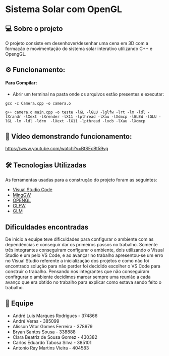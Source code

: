
# Sistema Solar com OpenGL

## 💻 Sobre o projeto
 O projeto consiste em desenhover/desenhar uma cena em 3D com a formação e movimentação do sistema solar interativo utilizando C++ e OpengGL.

## ⚙️ Funcionamento: 

#### Para Compilar:
-  Abrir um terminal na pasta onde os arquivos estão presentes e executar:

```
gcc -c Camera.cpp -o camera.o
```

```
g++ camera.o main.cpp -o teste -lGL -lGLU -lglfw -lrt -lm -ldl -lXrandr -lXext -lXrender -lX11 -lpthread -lXau -lXdmcp -lGLEW -lGLU -lGL -lm -ldl -ldrm  -lXext -lX11 -lpthread -lxcb -lXau -lXdmcp
```
## 🎥 Vídeo demonstrando funcionamento: 

https://www.youtube.com/watch?v=BtSEcBt59vg

## 🛠 Tecnologias Utilizadas

As ferramentas usadas para a construção do projeto foram as seguintes:

- [Visual Studio Code](https://visualstudio.microsoft.com/pt-br/downloads/)
- [MingGW](https://sourceforge.net/projects/mingw/)
- [OPENGL](https://www.opengl.org/)
- [GLFW](https://www.glfw.org/)
- [GLM](https://glm.g-truc.net/0.9.9/)

## Dificuldades encontradas 

De inicio a equipe teve dificuldades para configurar o ambiente com as dependências e conseguir dar os primeiros passos no trabalho. Somente três integrantes conseguiram configurar o ambiente, dois utilizando o Visual Studio e um pelo VS Code, e ao avançar no trabalho apresentou-se um erro no Visual Studio referente a inicialização dos projetos e como não foi encontrado solução para não perder foi decidido escolher o VS Code para construir o trabalho. Pensando nos integrantes que não conseguiram confirgurar o ambiente decidimos marcar sempre uma reunião a cada avanço que era obtido no trabalho para explicar como estava sendo feito o trabalho.

## 💪 Equipe

- André Luis Marques Rodrigues - 374866
- André Veras - 385099
- Alisson Vitor Gomes Ferreira - 378979
- Bryan Santos Sousa - 338888
- Clara Beatriz de Sousa Gomez - 430382
- Carlos Eduardo Tabosa Silva - 385101
- Antonio Ray Martins Vieira - 404583


